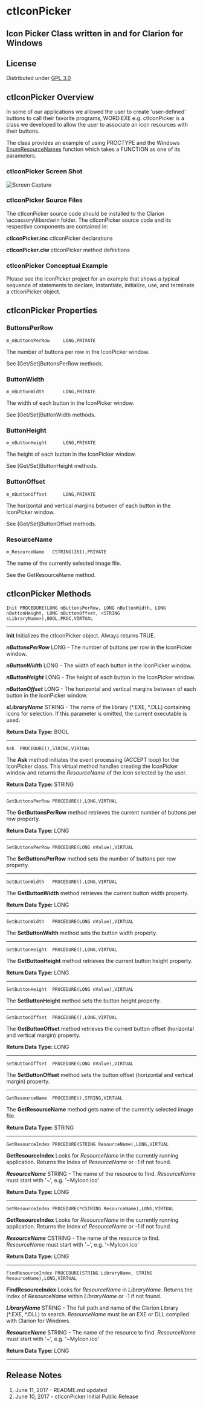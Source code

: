 # ctIconPicker
## Icon Picker Class written in and for Clarion for Windows

## License ##
Distributed under [GPL 3.0](http://www.gnu.org/licenses/gpl-3.0.txt "GPL 3.0")

## ctIconPicker Overview ##

In some of our applications we allowed the user to create 'user-defined' buttons to call their favorite programs, WORD.EXE e.g.  ctIconPicker is a class we developed to allow the user to associate an icon resources with their buttons.

The class provides an example of using PROCTYPE and the Windows [EnumResourceNames](https://msdn.microsoft.com/en-us/library/windows/desktop/ms648037(v=vs.85).aspx "EnumResourceNames function") function which takes a FUNCTION as one of its parameters.

### ctIconPicker Screen Shot ###

![Screen Capture](https://github.com/Devuna/Devuna-ctIconPicker/images/ctIconPicker.png)

### ctIconPicker Source Files ###

The ctIconPicker source code should be installed to the Clarion \accessory\libsrc\win folder. The ctIconPicker source code and its respective components are contained in:

 
 **ctIconPicker.inc** ctIconPicker declarations
 
 **ctIconPicker.clw** ctIconPicker method definitions
 
### ctIconPicker Conceptual Example ###

Please see the IconPicker project for an example that  shows a typical sequence of statements to declare, instantiate, initialize, use, and terminate a ctIconPicker object.

## ctIconPicker Properties ##

### ButtonsPerRow ###

	m_nButtonsPerRow     LONG,PRIVATE

The number of buttons per row in the IconPicker window.

See [Get/Set]ButtonsPerRow methods.

### ButtonWidth ###

	m_nButtonWidth       LONG,PRIVATE

The width of each button in the IconPicker window.

See [Get/Set]ButtonWidth methods.

### ButtonHeight ###

	m_nButtonHeight      LONG,PRIVATE

The height of each button in the IconPicker window.

See [Get/Set]ButtonHeight methods.

### ButtonOffset ###

	m_nButtonOffset      LONG,PRIVATE

The horizontal and vertical margins between of each button in the IconPicker window.

See [Get/Set]ButtonOffset methods.

### ResourceName ###

    m_ResourceName   CSTRING(261),PRIVATE

The name of the currently selected image file.

See the GetResourceName method.

## ctIconPicker Methods ##

    Init PROCEDURE(LONG nButtonsPerRow, LONG nButtonWidth, LONG nButtonHeight, LONG nButtonOffset, <STRING sLibraryName>),BOOL,PROC,VIRTUAL

----------

**Init** Initializes the ctIconPicker object. Always returns TRUE.

***nButtonsPerRow*** LONG - The number of buttons per row in the IconPicker window.

***nButtonWidth*** LONG - The width of each button in the IconPicker window.

***nButtonHeight*** LONG - The height of each button in the IconPicker window.

***nButtonOffset*** LONG - The horizontal and vertical margins between of each button in the IconPicker window.

***sLibraryName*** STRING - The name of the library (*.EXE, *.DLL) containing icons for selection.  If this parameter is omitted, the current executable is used.

**Return Data Type:** BOOL

----------

    Ask  PROCEDURE(),STRING,VIRTUAL


The **Ask** method initiates the event processing (ACCEPT loop) for the IconPicker class. This virtual method handles creating the IconPicker window and returns the *ResourceName* of the icon selected by the user.

**Return Data Type:** STRING

----------

    GetButtonsPerRow PROCEDURE(),LONG,VIRTUAL

The **GetButtonsPerRow** method retrieves the current number of buttons per row property.

**Return Data Type:** LONG

----------

    SetButtonsPerRow PROCEDURE(LONG nValue),VIRTUAL

The **SetButtonsPerRow** method sets the number of buttons per row property.

----------

    GetButtonWidth   PROCEDURE(),LONG,VIRTUAL

The **GetButtonWidth** method retrieves the current button width property.
 
**Return Data Type:** LONG

----------

    SetButtonWidth   PROCEDURE(LONG nValue),VIRTUAL

The **SetButtonWidth** method sets the button width property.

----------

    GetButtonHeight  PROCEDURE(),LONG,VIRTUAL

The **GetButtonHeight** method retrieves the current button height property.
 
**Return Data Type:** LONG

----------

    SetButtonHeight  PROCEDURE(LONG nValue),VIRTUAL

The **SetButtonHeight** method sets the button height property.

----------

    GetButtonOffset  PROCEDURE(),LONG,VIRTUAL

The **GetButtonOffset** method retrieves the current button offset (horizontal and vertical margin) property.
 
**Return Data Type:** LONG

----------

    SetButtonOffset  PROCEDURE(LONG nValue),VIRTUAL

The **SetButtonOffset** method sets the button offset (horizontal and vertical margin) property.

----------

    GetResourceName  PROCEDURE(),STRING,VIRTUAL

The **GetResourceName** method gets name of the currently selected image file.

**Return Data Type:** STRING

----------

    GetResourceIndex PROCEDURE(STRING ResourceName),LONG,VIRTUAL

**GetResourceIndex** Looks for *ResourceName* in the currently running application.  Returns the Index of *ResourceName* or -1 if not found.

***ResourceName*** STRING - The name of the resource to find. *ResourceName* must start with '~', e.g. '~MyIcon.ico'

**Return Data Type:** LONG

----------

    GetResourceIndex PROCEDURE(*CSTRING ResourceName),LONG,VIRTUAL

**GetResourceIndex** Looks for *ResourceName* in the currently running application.  Returns the Index of *ResourceName* or -1 if not found.

***ResourceName*** CSTRING - The name of the resource to find. *ResourceName* must start with '~', e.g. '~MyIcon.ico'

**Return Data Type:** LONG

----------

    FindResourceIndex PROCEDURE(STRING LibraryName, STRING ResourceName),LONG,VIRTUAL

**FindResourceIndex** Looks for *ResourceName* in *LibraryName*.  Returns the Index of *ResourceName* within *LibraryName* or -1 if not found.

***LibraryName*** STRING - The full path and name of the Clarion Library (*.EXE, *.DLL) to search. *ResourceName* must be an EXE or DLL compiled with Clarion for Windows.

***ResourceName*** STRING - The name of the resource to find. *ResourceName* must start with '~', e.g. '~MyIcon.ico'

**Return Data Type:** LONG

----------
## Release Notes ##
1. June 11, 2017 - README.md updated 
2. June 10, 2017 - ctIconPicker Initial Public Release 

